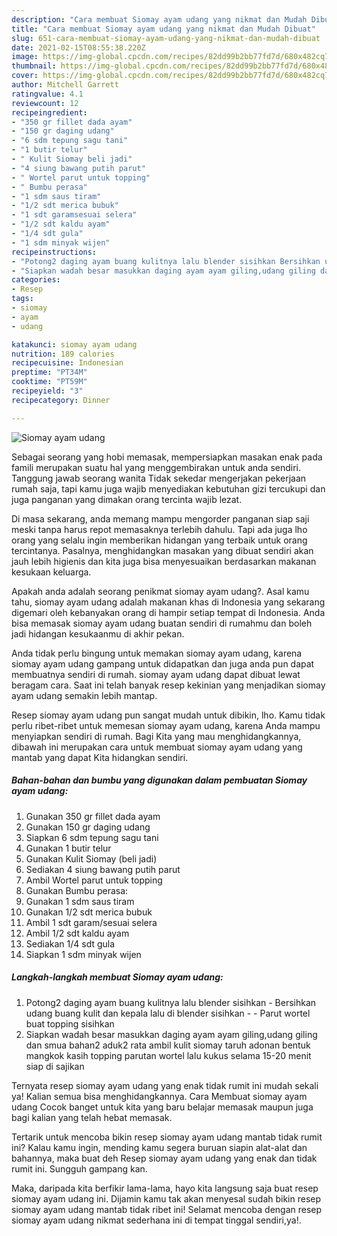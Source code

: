 ```yaml
---
description: "Cara membuat Siomay ayam udang yang nikmat dan Mudah Dibuat"
title: "Cara membuat Siomay ayam udang yang nikmat dan Mudah Dibuat"
slug: 651-cara-membuat-siomay-ayam-udang-yang-nikmat-dan-mudah-dibuat
date: 2021-02-15T08:55:38.220Z
image: https://img-global.cpcdn.com/recipes/82dd99b2bb77fd7d/680x482cq70/siomay-ayam-udang-foto-resep-utama.jpg
thumbnail: https://img-global.cpcdn.com/recipes/82dd99b2bb77fd7d/680x482cq70/siomay-ayam-udang-foto-resep-utama.jpg
cover: https://img-global.cpcdn.com/recipes/82dd99b2bb77fd7d/680x482cq70/siomay-ayam-udang-foto-resep-utama.jpg
author: Mitchell Garrett
ratingvalue: 4.1
reviewcount: 12
recipeingredient:
- "350 gr fillet dada ayam"
- "150 gr daging udang"
- "6 sdm tepung sagu tani"
- "1 butir telur"
- " Kulit Siomay beli jadi"
- "4 siung bawang putih parut"
- " Wortel parut untuk topping"
- " Bumbu perasa"
- "1 sdm saus tiram"
- "1/2 sdt merica bubuk"
- "1 sdt garamsesuai selera"
- "1/2 sdt kaldu ayam"
- "1/4 sdt gula"
- "1 sdm minyak wijen"
recipeinstructions:
- "Potong2 daging ayam buang kulitnya lalu blender sisihkan Bersihkan udang buang kulit dan kepala lalu di blender sisihkan  Parut wortel buat topping sisihkan"
- "Siapkan wadah besar masukkan daging ayam ayam giling,udang giling dan smua bahan2 aduk2 rata ambil kulit siomay taruh adonan bentuk mangkok kasih topping parutan wortel lalu kukus selama 15-20 menit siap di sajikan"
categories:
- Resep
tags:
- siomay
- ayam
- udang

katakunci: siomay ayam udang 
nutrition: 189 calories
recipecuisine: Indonesian
preptime: "PT34M"
cooktime: "PT59M"
recipeyield: "3"
recipecategory: Dinner

---
```



![Siomay ayam udang](https://img-global.cpcdn.com/recipes/82dd99b2bb77fd7d/680x482cq70/siomay-ayam-udang-foto-resep-utama.jpg)

Sebagai seorang yang hobi memasak, mempersiapkan masakan enak pada famili merupakan suatu hal yang menggembirakan untuk anda sendiri. Tanggung jawab seorang  wanita Tidak sekedar mengerjakan pekerjaan rumah saja, tapi kamu juga wajib menyediakan kebutuhan gizi tercukupi dan juga panganan yang dimakan orang tercinta wajib lezat.

Di masa  sekarang, anda memang mampu mengorder panganan siap saji meski tanpa harus repot memasaknya terlebih dahulu. Tapi ada juga lho orang yang selalu ingin memberikan hidangan yang terbaik untuk orang tercintanya. Pasalnya, menghidangkan masakan yang dibuat sendiri akan jauh lebih higienis dan kita juga bisa menyesuaikan berdasarkan makanan kesukaan keluarga. 



Apakah anda adalah seorang penikmat siomay ayam udang?. Asal kamu tahu, siomay ayam udang adalah makanan khas di Indonesia yang sekarang digemari oleh kebanyakan orang di hampir setiap tempat di Indonesia. Anda bisa memasak siomay ayam udang buatan sendiri di rumahmu dan boleh jadi hidangan kesukaanmu di akhir pekan.

Anda tidak perlu bingung untuk memakan siomay ayam udang, karena siomay ayam udang gampang untuk didapatkan dan juga anda pun dapat membuatnya sendiri di rumah. siomay ayam udang dapat dibuat lewat beragam cara. Saat ini telah banyak resep kekinian yang menjadikan siomay ayam udang semakin lebih mantap.

Resep siomay ayam udang pun sangat mudah untuk dibikin, lho. Kamu tidak perlu ribet-ribet untuk memesan siomay ayam udang, karena Anda mampu menyiapkan sendiri di rumah. Bagi Kita yang mau menghidangkannya, dibawah ini merupakan cara untuk membuat siomay ayam udang yang mantab yang dapat Kita hidangkan sendiri.

<!--inarticleads1-->

##### Bahan-bahan dan bumbu yang digunakan dalam pembuatan Siomay ayam udang:

1. Gunakan 350 gr fillet dada ayam
1. Gunakan 150 gr daging udang
1. Siapkan 6 sdm tepung sagu tani
1. Gunakan 1 butir telur
1. Gunakan  Kulit Siomay (beli jadi)
1. Sediakan 4 siung bawang putih parut
1. Ambil  Wortel parut untuk topping
1. Gunakan  Bumbu perasa:
1. Gunakan 1 sdm saus tiram
1. Gunakan 1/2 sdt merica bubuk
1. Ambil 1 sdt garam/sesuai selera
1. Ambil 1/2 sdt kaldu ayam
1. Sediakan 1/4 sdt gula
1. Siapkan 1 sdm minyak wijen




<!--inarticleads2-->

##### Langkah-langkah membuat Siomay ayam udang:

1. Potong2 daging ayam buang kulitnya lalu blender sisihkan - Bersihkan udang buang kulit dan kepala lalu di blender sisihkan -  - Parut wortel buat topping sisihkan
1. Siapkan wadah besar masukkan daging ayam ayam giling,udang giling dan smua bahan2 aduk2 rata ambil kulit siomay taruh adonan bentuk mangkok kasih topping parutan wortel lalu kukus selama 15-20 menit siap di sajikan




Ternyata resep siomay ayam udang yang enak tidak rumit ini mudah sekali ya! Kalian semua bisa menghidangkannya. Cara Membuat siomay ayam udang Cocok banget untuk kita yang baru belajar memasak maupun juga bagi kalian yang telah hebat memasak.

Tertarik untuk mencoba bikin resep siomay ayam udang mantab tidak rumit ini? Kalau kamu ingin, mending kamu segera buruan siapin alat-alat dan bahannya, maka buat deh Resep siomay ayam udang yang enak dan tidak rumit ini. Sungguh gampang kan. 

Maka, daripada kita berfikir lama-lama, hayo kita langsung saja buat resep siomay ayam udang ini. Dijamin kamu tak akan menyesal sudah bikin resep siomay ayam udang mantab tidak ribet ini! Selamat mencoba dengan resep siomay ayam udang nikmat sederhana ini di tempat tinggal sendiri,ya!.

